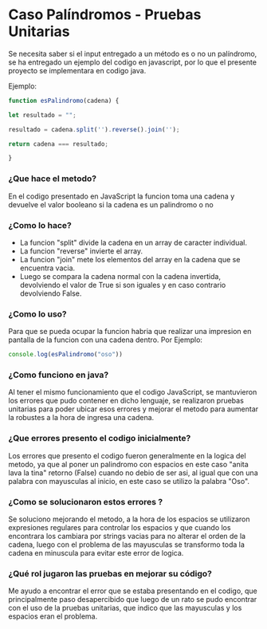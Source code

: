 Caso Palíndromos - Pruebas Unitarias
====================================
Se necesita saber si el input entregado a un método es o no un palíndromo, se ha entregado un ejemplo del codigo en javascript, por lo que el presente proyecto se implementara en codigo java.

Ejemplo:

```js
function esPalindromo(cadena) {

let resultado = "";

resultado = cadena.split('').reverse().join('');

return cadena === resultado;

}
```


### ¿Que hace el metodo?

En el codigo presentado en JavaScript la funcion toma una cadena y devuelve el valor booleano si la cadena es un palindromo o no

### ¿Como lo hace?

- La funcion "split" divide la cadena en un array de caracter individual.
- La funcion "reverse" invierte el array.
- La funcion "join" mete los elementos del array en la cadena que se encuentra vacia.
- Luego se compara la cadena normal con la cadena invertida, devolviendo el valor de True si son iguales y en caso contrario devolviendo False.

### ¿Como lo uso?

Para que se pueda ocupar la funcion habria que realizar una impresion en pantalla de la funcion con una cadena dentro. Por Ejemplo:
```js 
console.log(esPalindromo("oso"))
```
### ¿Como funciono en java?

Al tener el mismo funcionamiento que el codigo JavaScript, se mantuvieron los errores que pudo contener en dicho lenguaje, se realizaron pruebas unitarias para poder ubicar esos errores y mejorar el metodo para aumentar la robustes a la hora de ingresa una cadena.

### ¿Que errores presento el codigo inicialmente?

Los errores que presento el codigo fueron generalmente en la logica del metodo, ya que al poner un palindromo con espacios en este caso "anita lava la tina" retorno (False) cuando no debio de ser asi, al igual que con una palabra con mayusculas al inicio, en este caso se utilizo la palabra "Oso".

### ¿Como se solucionaron estos errores ?

Se soluciono mejorando el metodo, a la hora de los espacios se utilizaron expresiones regulares para controlar los espacios y que cuando los encontrara los cambiara por strings vacias para no alterar el orden de la cadena, luego con el problema de las mayusculas se transformo toda la cadena en minuscula para evitar este error de logica.

### ¿Qué rol jugaron las pruebas en mejorar su código?

Me ayudo a encontrar el error que se estaba presentando en el codigo, que principalmente paso desapercibido que luego de un rato se pudo encontrar con el uso de la pruebas unitarias, que indico que las mayusculas y los espacios eran el problema. 
